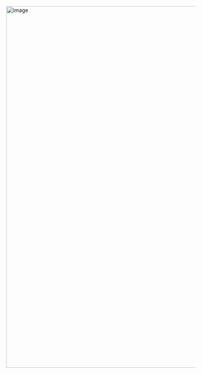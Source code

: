 <img width="959" alt="image" src="https://github.com/user-attachments/assets/5a58795c-ec3b-4ad5-b678-6b7ec1a27763">

